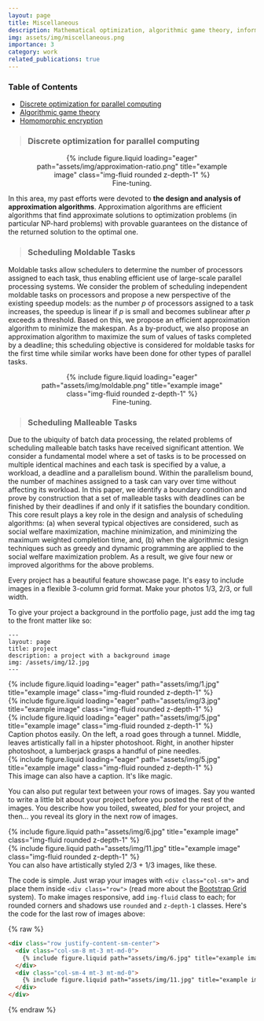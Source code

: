```yaml
---
layout: page
title: Miscellaneous
description: Mathematical optimization, algorithmic game theory, information security
img: assets/img/miscellaneous.png
importance: 3
category: work
related_publications: true
---
```





### **Table of Contents**  
- [Discrete optimization for parallel computing](#DOPC)  
- [Algorithmic game theory](#AGT)
- [Homomorphic encryption](#HE)



>### **Discrete optimization for parallel computing**
<a id="DOPC"></a>  



<div align="center">
<div style="width: 78%;">
<div class="row">
    <div class="col-sm mt-3 mt-md-0">
        {% include figure.liquid loading="eager" path="assets/img/approximation-ratio.png" title="example image" class="img-fluid rounded z-depth-1" %}
    </div>
</div>
<div class="caption">
    Fine-tuning. 
</div>
</div>
</div>



In this area, my past efforts were devoted to **the design and analysis of approximation algorithms**. Approximation algorithms are efficient algorithms that find approximate solutions to optimization problems (in particular NP-hard problems) with provable guarantees on the distance of the returned solution to the optimal one.



>### **Scheduling Moldable Tasks**

Moldable tasks allow schedulers to determine the number of processors assigned to each task, thus enabling efficient use of large-scale parallel processing systems. We consider the problem of scheduling independent moldable tasks on processors and propose a new perspective of the existing speedup models: as the number $p$ of processors assigned to a task increases, the speedup is linear if $p$ is small and becomes sublinear after $p$ exceeds a threshold. Based on this, we propose an efficient approximation algorithm to minimize the makespan. As a by-product, we also propose an approximation algorithm to maximize the sum of values of tasks completed by a deadline; this scheduling objective is considered for moldable tasks for the first time while similar works have been done for other types of parallel tasks.


<div align="center">
<div style="width: 78%;">
<div class="row">
    <div class="col-sm mt-3 mt-md-0">
        {% include figure.liquid loading="eager" path="assets/img/moldable.png" title="example image" class="img-fluid rounded z-depth-1" %}
    </div>
</div>
<div class="caption">
    Fine-tuning. 
</div>
</div>
</div>



>### **Scheduling Malleable Tasks**

Due to the ubiquity of batch data processing, the related problems of scheduling malleable batch tasks have received significant attention. We consider a fundamental model where a set of tasks is to be processed on multiple identical machines and each task is specified by a value, a workload, a deadline and a parallelism bound. Within the parallelism bound, the number of machines assigned to a task can vary over time without affecting its workload. In this paper, we identify a boundary condition and prove by construction that a set of malleable tasks with deadlines can be finished by their deadlines if and only if it satisfies the boundary condition. This core result plays a key role in the design and analysis of scheduling algorithms: (a) when several typical objectives are considered, such as social welfare maximization, machine minimization, and minimizing the maximum weighted completion time, and, (b) when the algorithmic design techniques such as greedy and dynamic programming are applied to the social welfare maximization problem. As a result, we give four new or improved algorithms for the above problems.


Every project has a beautiful feature showcase page.
It's easy to include images in a flexible 3-column grid format.
Make your photos 1/3, 2/3, or full width.

To give your project a background in the portfolio page, just add the img tag to the front matter like so:

    ---
    layout: page
    title: project
    description: a project with a background image
    img: /assets/img/12.jpg
    ---

<div class="row">
    <div class="col-sm mt-3 mt-md-0">
        {% include figure.liquid loading="eager" path="assets/img/1.jpg" title="example image" class="img-fluid rounded z-depth-1" %}
    </div>
    <div class="col-sm mt-3 mt-md-0">
        {% include figure.liquid loading="eager" path="assets/img/3.jpg" title="example image" class="img-fluid rounded z-depth-1" %}
    </div>
    <div class="col-sm mt-3 mt-md-0">
        {% include figure.liquid loading="eager" path="assets/img/5.jpg" title="example image" class="img-fluid rounded z-depth-1" %}
    </div>
</div>
<div class="caption">
    Caption photos easily. On the left, a road goes through a tunnel. Middle, leaves artistically fall in a hipster photoshoot. Right, in another hipster photoshoot, a lumberjack grasps a handful of pine needles.
</div>
<div class="row">
    <div class="col-sm mt-3 mt-md-0">
        {% include figure.liquid loading="eager" path="assets/img/5.jpg" title="example image" class="img-fluid rounded z-depth-1" %}
    </div>
</div>
<div class="caption">
    This image can also have a caption. It's like magic.
</div>

You can also put regular text between your rows of images.
Say you wanted to write a little bit about your project before you posted the rest of the images.
You describe how you toiled, sweated, _bled_ for your project, and then... you reveal its glory in the next row of images.

<div class="row justify-content-sm-center">
    <div class="col-sm-8 mt-3 mt-md-0">
        {% include figure.liquid path="assets/img/6.jpg" title="example image" class="img-fluid rounded z-depth-1" %}
    </div>
    <div class="col-sm-4 mt-3 mt-md-0">
        {% include figure.liquid path="assets/img/11.jpg" title="example image" class="img-fluid rounded z-depth-1" %}
    </div>
</div>
<div class="caption">
    You can also have artistically styled 2/3 + 1/3 images, like these.
</div>

The code is simple.
Just wrap your images with `<div class="col-sm">` and place them inside `<div class="row">` (read more about the <a href="https://getbootstrap.com/docs/4.4/layout/grid/">Bootstrap Grid</a> system).
To make images responsive, add `img-fluid` class to each; for rounded corners and shadows use `rounded` and `z-depth-1` classes.
Here's the code for the last row of images above:

{% raw %}

```html
<div class="row justify-content-sm-center">
  <div class="col-sm-8 mt-3 mt-md-0">
    {% include figure.liquid path="assets/img/6.jpg" title="example image" class="img-fluid rounded z-depth-1" %}
  </div>
  <div class="col-sm-4 mt-3 mt-md-0">
    {% include figure.liquid path="assets/img/11.jpg" title="example image" class="img-fluid rounded z-depth-1" %}
  </div>
</div>
```

{% endraw %}
